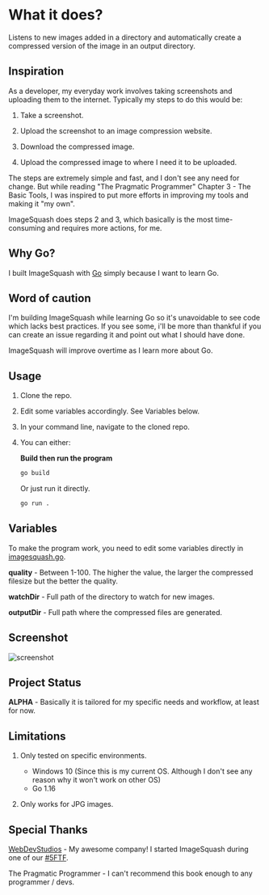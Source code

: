 # What it does?

Listens to new images added in a directory and automatically create a compressed version of the image in
an output directory.

## Inspiration

As a developer, my everyday work involves taking screenshots and uploading them to the internet.
Typically my steps to do this would be:

1. Take a screenshot.

2. Upload the screenshot to an image compression website.

3. Download the compressed image.

4. Upload the compressed image to where I need it to be uploaded.

The steps are extremely simple and fast, and I don't see any need for change. But while reading "The Pragmatic Programmer" Chapter 3 - The Basic Tools, I was inspired to put more efforts in improving my tools and making it "my own".

ImageSquash does steps 2 and 3, which basically is the most time-consuming and requires more actions, for me.

## Why Go?

I built ImageSquash with [Go](https://golang.org/) simply because I want to learn Go.

## Word of caution

I'm building ImageSquash while learning Go so it's unavoidable to see code which lacks best practices.
If you see some, i'll be more than thankful if you can create an issue regarding it and point out what
I should have done.

ImageSquash will improve overtime as I learn more about Go.

## Usage

1. Clone the repo.
2. Edit some variables accordingly. See Variables below.
3. In your command line, navigate to the cloned repo.
4. You can either:

   **Build then run the program**

   ```bash
   go build
   ```

   Or just run it directly.

   ```bash
   go run .
   ```

## Variables

To make the program work, you need to edit some variables directly in [imagesquash.go](https://github.com/donmhico/imagesquash/blob/main/imagesquash.go#L14-L26).

**quality** - Between 1-100. The higher the value, the larger the compressed filesize but the better the quality.

**watchDir** - Full path of the directory to watch for new images.

**outputDir** - Full path where the compressed files are generated.

## Screenshot

![screenshot](https://user-images.githubusercontent.com/5747475/123534592-d83a7f80-d750-11eb-838d-83a508a2b435.jpg)

## Project Status

**ALPHA** - Basically it is tailored for my specific needs and workflow, at least for now.

## Limitations

1. Only tested on specific environments.

   - Windows 10 (Since this is my current OS. Although I don't see any reason why it won't work on other OS)
   - Go 1.16

2. Only works for JPG images.

## Special Thanks

[WebDevStudios](https://webdevstudios.com/) - My awesome company! I started ImageSquash during one of our [#5FTF](https://webdevstudios.com/about/how-wds-gives-back/).

The Pragmatic Programmer - I can't recommend this book enough to any programmer / devs.

